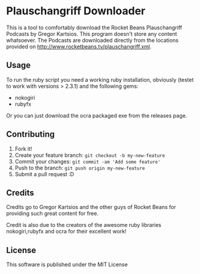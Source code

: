 
# Plauschangriff Downloader

This is a tool to comfortably download the Rocket Beans Plauschangriff Podcasts by Gregor Kartsios.
This program doesn't store any content whatsoever. The Podcasts are downloaded directly from the locations provided on http://www.rocketbeans.tv/plauschangriff.xml.

## Usage

To run the ruby script you need a working ruby installation, obviously (testet to work with versions > 2.3.1) and the following gems:

* nokogiri
* rubyfx

Or you can just download the ocra packaged exe from the releases page.

## Contributing

1. Fork it!
2. Create your feature branch: `git checkout -b my-new-feature`
3. Commit your changes: `git commit -am 'Add some feature'`
4. Push to the branch: `git push origin my-new-feature`
5. Submit a pull request :D

## Credits

Credits go to Gregor Kartsios and the other guys of Rocket Beans for providing such great content for free.

Credit is also due to the creators of the awesome ruby libraries nokogiri,rubyfx and ocra for their excellent work! 

## License

This software is published under the MIT License